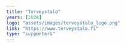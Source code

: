 ```yaml
---
title: "Terveystalo"
years: [2024]
logo: "assets/images/terveystalo_logo.png"
link: "https://www.terveystalo.fi"
type: "supporters"
---
```

